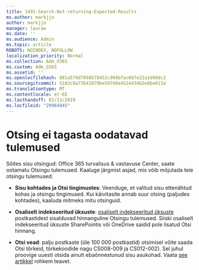 ```yaml
---
title: 1491-Search-Not-returning-Expected-Results
ms.author: markjjo
author: markjjo
manager: lauraw
ms.date: ''
ms.audience: Admin
ms.topic: article
ROBOTS: NOINDEX, NOFOLLOW
localization_priority: Normal
ms.collection: Adm_O365
ms.custom: Adm_O365
ms.assetid: ''
ms.openlocfilehash: 881a579d7098578452c994b7ac66fe22a1d90dc2
ms.sourcegitcommit: 5182c9a73641079be59740e4524434b2e8be613a
ms.translationtype: MT
ms.contentlocale: et-EE
ms.lasthandoff: 02/12/2019
ms.locfileid: "29964845"
---
```

# <a name="content-search-not-returning-expected-results"></a>Otsing ei tagasta oodatavad tulemused

Sõites sisu otsingud: Office 365 turvalisus & vastavuse Center, saate ootamatu Otsingu tulemused. Kaaluge järgmist asjad, mis võib mõjutada teie otsingu tulemused:

- **Sisu kohtades ja Otsi tingimustes**: Veenduge, et valitud sisu ettenähtud kohas ja otsingu tingimused. Kui käivitasite annab suur otsing (paljudes kohtades), kaaluda mitmeks mitu otsinguid.

- **Osaliselt indekseeritud üksuste**: [osaliselt indekseeritud üksuste](https://docs.microsoft.com/office365/securitycompliance/partially-indexed-items-in-content-search) postkastidest sisalduvad hinnanguline Otsingu tulemused. Siiski osaliselt indekseeritud üksuste SharePointis või OneDrive saidid pole lisatud Otsi hinnang.

- **Otsi vead**: palju postkaste (üle 100 000 postkastid) otsimisel võite saada Otsi tõrkeid, tõrkekoodide nagu CS008-009 ja CS012-002). Sel juhul proovige uuesti otsida ainult ebaõnnestunud sisu asukohad. Vaata [see artikkel](https://docs.microsoft.com/office365/securitycompliance/retry-failed-content-search) rohkem teavet.
